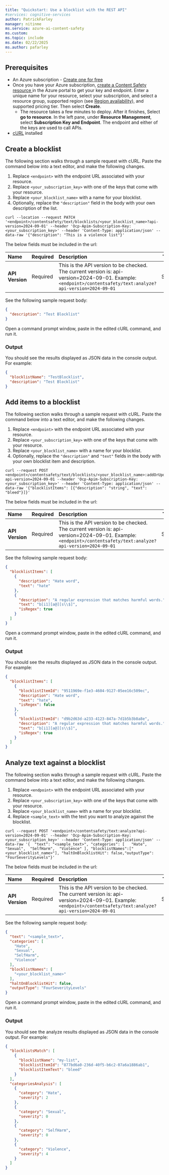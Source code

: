 ```yaml
---
title: "Quickstart: Use a blocklist with the REST API"
#services: cognitive-services
author: PatrickFarley
manager: nitinme
ms.service: azure-ai-content-safety
ms.custom:
ms.topic: include
ms.date: 02/22/2025
ms.author: pafarley
---
```


## Prerequisites

* An Azure subscription - [Create one for free](https://azure.microsoft.com/free/cognitive-services/) 
* Once you have your Azure subscription, <a href="https://aka.ms/acs-create"  title="Create a Content Safety resource"  target="_blank">create a Content Safety resource </a> in the Azure portal to get your key and endpoint. Enter a unique name for your resource, select your subscription, and select a resource group, supported region (see [Region availability](/azure/ai-services/content-safety/overview#region-availability)), and supported pricing tier. Then select **Create**.
  * The resource takes a few minutes to deploy. After it finishes, Select **go to resource**. In the left pane, under **Resource Management**, select **Subscription Key and Endpoint**. The endpoint and either of the keys are used to call APIs.
* [cURL](https://curl.haxx.se/) installed

## Create a blocklist 

The following section walks through a sample request with cURL. Paste the command below into a text editor, and make the following changes.

1. Replace `<endpoint>` with the endpoint URL associated with your resource.
1. Replace `<your_subscription_key>` with one of the keys that come with your resource.
1. Replace `<your_blocklist_name>` with a name for your blocklist.
1. Optionally, replace the `"description"` field in the body with your own description of the list.

```shell
curl --location --request PATCH '<endpoint>/contentsafety/text/blocklists/<your_blocklist_name>?api-version=2024-09-01' --header 'Ocp-Apim-Subscription-Key: <your_subscription_key>' --header 'Content-Type: application/json' --data-raw '{"description": "This is a violence list"}'
```

The below fields must be included in the url:

| Name      |Required  |  Description | Type   |
| :------- |-------- |:--------------- | ------ |
| **API Version** |Required |This is the API version to be checked. The current version is: api-version=2024-09-01. Example: `<endpoint>/contentsafety/text:analyze?api-version=2024-09-01` | String |

See the following sample request body:

```json
{
  "description": "Test Blocklist"
}
```

Open a command prompt window, paste in the edited cURL command, and run it.

### Output

You should see the results displayed as JSON data in the console output. For example:

```json
{
  "blocklistName": "TestBlocklist",
  "description": "Test Blocklist"
}
```


## Add items to a blocklist 

The following section walks through a sample request with cURL. Paste the command below into a text editor, and make the following changes.

1. Replace `<endpoint>` with the endpoint URL associated with your resource.
1. Replace `<your_subscription_key>` with one of the keys that come with your resource.
1. Replace `<your_blocklist_name>` with a name for your blocklist.
1. Optionally, replace the `"description"` and `"text"` fields in the body with your own blocklist item and description.

```shell
curl --request POST <endpoint>/contentsafety/text/blocklists/<your_blocklist_name>:addOrUpdateBlocklistItems?api-version=2024-09-01 --header 'Ocp-Apim-Subscription-Key: <your_subscription_key>' --header 'Content-Type: application/json' --data-raw '{"blocklistItems": [{"description": "string", "text": "bleed"}]}'
```

The below fields must be included in the url:

| Name      |Required  |  Description | Type   |
| :------- |-------- |:--------------- | ------ |
| **API Version** |Required |This is the API version to be checked. The current version is: api-version=2024-09-01. Example: `<endpoint>/contentsafety/text:analyze?api-version=2024-09-01` | String |

See the following sample request body:

```json
{
  "blocklistItems": [
    {
      "description": "Hate word",
      "text": "hate"
    },
    {
      "description": "A regular expression that matches harmful words.",
      "text": "b[i1][a@][s\\$]",
      "isRegex": true
    }
  ]
}
```

Open a command prompt window, paste in the edited cURL command, and run it.

### Output

You should see the results displayed as JSON data in the console output. For example:

```json
{
  "blocklistItems": [
    {
      "blocklistItemId": "9511969e-f1e3-4604-9127-05ee16c509ec",
      "description": "Hate word",
      "text": "hate",
      "isRegex": false
    },
    {
      "blocklistItemId": "d9b2d63d-a233-4123-847a-7d1b5b3b8a8e",
      "description": "A regular expression that matches harmful words.",
      "text": "b[i1][a@][s\\$]",
      "isRegex": true
    }
  ]
}
```


## Analyze text against a blocklist

The following section walks through a sample request with cURL. Paste the command below into a text editor, and make the following changes.

1. Replace `<endpoint>` with the endpoint URL associated with your resource.
1. Replace `<your_subscription_key>` with one of the keys that come with your resource.
1. Replace `<your_blocklist_name>` with a name for your blocklist.
1. Replace `<sample_text>` with the text you want to analyze against the blocklist.

```shell
curl --request POST '<endpoint>/contentsafety/text:analyze?api-version=2024-09-01' --header 'Ocp-Apim-Subscription-Key: <your_subscription_key>' --header 'Content-Type: application/json' --data-raw '{  "text": "<sample_text>", "categories": [   "Hate",  "Sexual",  "SelfHarm",  "Violence" ], "blocklistNames":["<your_blocklist_name>"], "haltOnBlocklistHit": false,"outputType": "FourSeverityLevels"}'
```

The below fields must be included in the url:

| Name      |Required  |  Description | Type   |
| :------- |-------- |:--------------- | ------ |
| **API Version** |Required |This is the API version to be checked. The current version is: api-version=2024-09-01. Example: `<endpoint>/contentsafety/text:analyze?api-version=2024-09-01` | String |

See the following sample request body:

```json
{
  "text": "<sample_text>",
  "categories": [
    "Hate",
    "Sexual",
    "SelfHarm",
    "Violence"
  ],
  "blocklistNames": [
    "<your_blocklist_name>"
  ],
  "haltOnBlocklistHit": false,
  "outputType": "FourSeverityLevels"
}
```

Open a command prompt window, paste in the edited cURL command, and run it.

### Output

You should see the analyze results displayed as JSON data in the console output. For example:

```json
{
  "blocklistsMatch": [
    {
      "blocklistName": "my-list",
      "blocklistItemId": "877bd6a0-236d-40f5-b6c2-07a6a1886ab1",
      "blocklistItemText": "bleed"
    }
  ],
  "categoriesAnalysis": [
    {
      "category": "Hate",
      "severity": 2
    },
    {
      "category": "Sexual",
      "severity": 0
    },
    {
      "category": "SelfHarm",
      "severity": 0
    },
    {
      "category": "Violence",
      "severity": 4
    }
  ]
}
```
